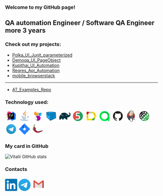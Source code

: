 ### Welcome to my GitHub page!
QA automation Engineer / Software QA Engineer more 3 years
---

### Check out my projects:
+ [Polka_UI_Junit_parameterized](https://github.com/silens088/Polka_UI_Junit_parameterized)
+ [Demoqa_UI_PageObject](https://github.com/silens088/Automation_PracticeForm_Telegram_12)
+ [Kupithai_UI_Automation](https://github.com/silens088/Kupithai_UI_Automation)
+ [Reqres_Api_Automation](https://github.com/silens088/Reqres_Api_Automation)
+ [mobile_browserstack](https://github.com/silens088/mobile_browserstack_20)
---
+ [AT_Examples_Repo](https://github.com/silens088/AT_Examples_Repo) 


### Technology used:
![Intelij_IDEA](images/icons/Intelij_IDEA.png)
![Java](images/icons/Java.png)
![Selenide](images/icons/Selenide.png)
![Selenoid](images/icons/Selenoid.png)
![Gradle](images/icons/Gradle.png)
![JUnit5](images/icons/JUnit5.png)
![Allure Report](images/icons/Allure_Report.png)
![AllureTestOps](images/icons/AllureTestOps.png)
![Github](images/icons/Github.png)
![Jenkins](images/icons/Jenkins.png)
![Rest-Assured](images/icons/Rest-Assured.png)
![Telegram](images/icons/Telegram.png)
![Jira](images/icons/Jira.png)
![Lombok](images/icons/Lombok.png)

### My card in GitHub  
![Vitalii GitHub stats](https://github-readme-stats.vercel.app/api?username=silens088&show_icons=true&theme=radical)

### Contacts
[![Linkedin](images/LinkedIn_logo.png)](https://linkedin.com/in/vvvelichko) [![Telegram](images/Telegram1.png)](https://t.me/Vitalii088) [![Email](images/Gmail_Icon.png)](mailto:silens088@gmail.com) 

<!--
**silens088/silens088** is a ✨ _special_ ✨ repository because its `README.md` (this file) appears on your GitHub profile.

Here are some ideas to get you started:

- 🔭 I’m currently working on ...
- 🌱 I’m currently learning ...
- 👯 I’m looking to collaborate on ...
- 🤔 I’m looking for help with ...
- 💬 Ask me about ...
- 📫 How to reach me: ...
- 😄 Pronouns: ...
- ⚡ Fun fact: ...
-->
